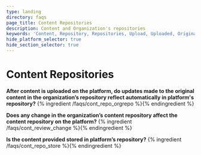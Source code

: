 ```yaml
---
type: landing
directory: faqs
page_title: Content Repositories
description: Content and Organization's repositories
keywords: 'Content, Repository, Repositories, Upload, Uploaded, Original, Organization, Platform, Stored '
hide_platform_selector: true
hide_section_selector: true
---
```


# Content Repositories

**After content is uploaded on the platform, do updates made to the original content in the organization’s repository reflect automatically in platform's repository?**
{% ingredient /faqs/cont_repo_orgrepo %}{% endingredient %}

**Does any change in the organization’s content repository affect the content repository on the platform?**
{% ingredient /faqs/cont_review_change %}{% endingredient %}

**Is the content provided stored in platform’s repository?**
{% ingredient /faqs/cont_repo_store %}{% endingredient %}

